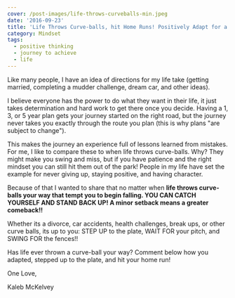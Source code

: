 ```yaml
---
cover: /post-images/life-throws-curveballs-min.jpeg
date: '2016-09-23'
title: 'Life Throws Curve-balls, hit Home Runs! Positively Adapt for a Happier Life!'
category: Mindset
tags:
  - positive thinking
  - journey to achieve
  - life
---
```

Like many people, I have an idea of directions for my life take (getting married, completing a mudder challenge, dream car, and other ideas). 

I believe everyone has the power to do what they want in their life, it just takes determination and hard work to get there once you decide. Having a 1, 3, or 5 year plan gets your journey started on the right road, but the journey never takes you exactly through the route you plan (this is why plans "are subject to change"). 

This makes the journey an experience full of lessons learned from mistakes. For me, I like to compare these to when life throws curve-balls. Why? They might make you swing and miss, but if you have patience and the right mindset you can still hit them out of the park! People in my life have set the example for never giving up, staying positive, and having character. 

Because of that I wanted to share that no matter when __life throws curve-balls your way that tempt you to begin falling. YOU CAN CATCH YOURSELF AND STAND BACK UP! A minor setback means a greater comeback!!__ 

Whether its a divorce, car accidents, health challenges, break ups, or other curve balls, its up to you: STEP UP to the plate, WAIT FOR your pitch, and SWING FOR the fences!! 

Has life ever thrown a curve-ball your way? Comment below how you adapted, stepped up to the plate, and hit your home run! 

One Love, 

Kaleb McKelvey
